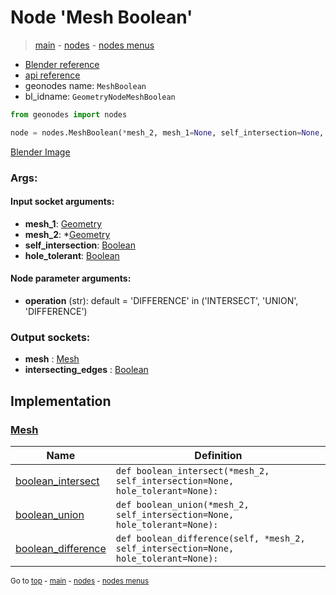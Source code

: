 # Node 'Mesh Boolean'

> [main](../structure.md) - [nodes](nodes.md) - [nodes menus](nodes_menus.md)

- [Blender reference](https://docs.blender.org/manual/en/latest/modeling/geometry_nodes/mesh/mesh_boolean.html)
- [api reference](https://docs.blender.org/api/current/bpy.types.GeometryNodeMeshBoolean.html)
- geonodes name: `MeshBoolean`
- bl_idname: `GeometryNodeMeshBoolean`

```python
from geonodes import nodes

node = nodes.MeshBoolean(*mesh_2, mesh_1=None, self_intersection=None, hole_tolerant=None, operation='DIFFERENCE')
```

[Blender Image](self.node_image_ref)

### Args:

#### Input socket arguments:

- **mesh_1**: [Geometry](Geometry.md)
- **mesh_2**: *[Geometry](Geometry.md)
- **self_intersection**: [Boolean](Boolean.md)
- **hole_tolerant**: [Boolean](Boolean.md)

#### Node parameter arguments:

- **operation** (str): default = 'DIFFERENCE' in ('INTERSECT', 'UNION', 'DIFFERENCE')

### Output sockets:

- **mesh** : [Mesh](Mesh.md)
- **intersecting_edges** : [Boolean](Boolean.md)

## Implementation

### [Mesh](Mesh.md)

| Name | Definition |
|------|------------|
 | [boolean_intersect](Mesh.md#boolean_intersect) | `def boolean_intersect(*mesh_2, self_intersection=None, hole_tolerant=None):` |
 | [boolean_union](Mesh.md#boolean_union) | `def boolean_union(*mesh_2, self_intersection=None, hole_tolerant=None):` |
 | [boolean_difference](Mesh.md#boolean_difference) | `def boolean_difference(self, *mesh_2, self_intersection=None, hole_tolerant=None):` |

<sub>Go to [top](#node-Mesh-Boolean) - [main](../structure.md) - [nodes](nodes.md) - [nodes menus](nodes_menus.md)</sub>

